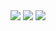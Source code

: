 <img  src="https://img.shields.io/badge/Java-ED8B00?style=for-the-badge&logo=openjdk&logoColor=white">

<img  src="http://mazassumnida.wtf/api/v2/generate_badge?boj=rosa0000918">

<img  src="https://github-readme-stats.vercel.app/api/top-langs/?username=hyokyung918">
